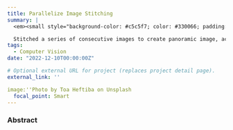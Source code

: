 ```yaml
---
title: Parallelize Image Stitching
summary: |
  <em><small style="background-color: #c5c5f7; color: #330066; padding: 5px;">C++/CUDA/OpenMP/OpenCV</small></em><br>

  Stitched a series of consecutive images to create panoramic image, accelerating the RANSAC algorithm and Homography transform using CUDA for parallel computation.
tags:
  - Computer Vision
date: "2022-12-10T00:00:00Z"

# Optional external URL for project (replaces project detail page).
external_link: ''

image:''Photo by Toa Heftiba on Unsplash
  focal_point: Smart
---
```

### Abstract